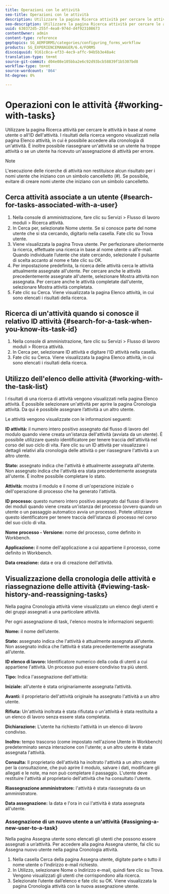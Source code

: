 ```yaml
---
title: Operazioni con le attività
seo-title: Operazioni con le attività
description: Utilizzare la pagina Ricerca attività per cercare le attività in base al nome utente o all'ID dell'attività. Ulteriori informazioni sull'utilizzo delle attività.
seo-description: Utilizzare la pagina Ricerca attività per cercare le attività in base al nome utente o all'ID dell'attività. Ulteriori informazioni sull'utilizzo delle attività.
uuid: 630372d5-255f-4ea8-974d-d4f923108673
contentOwner: admin
content-type: reference
geptopics: SG_AEMFORMS/categories/configuring_forms_workflow
products: SG_EXPERIENCEMANAGER/6.4/FORMS
discoiquuid: 9161c8ca-ef33-4ec9-affc-94b5b3e48a4c
translation-type: tm+mt
source-git-commit: d04e08e105bba2e6c92d93bcb58839f1b5307bd8
workflow-type: tm+mt
source-wordcount: '864'
ht-degree: 0%

---
```



# Operazioni con le attività {#working-with-tasks}

Utilizzare la pagina Ricerca attività per cercare le attività in base al nome utente o all&#39;ID dell&#39;attività. I risultati della ricerca vengono visualizzati nella pagina Elenco attività, in cui è possibile accedere alla cronologia di un&#39;attività. È inoltre possibile riassegnare un&#39;attività se un utente ha troppe attività o se un utente ha ricevuto un&#39;assegnazione di attività per errore.

>[!NOTE]
>
>L&#39;esecuzione delle ricerche di attività non restituisce alcun risultato per i nomi utente che iniziano con un simbolo cancelletto (#). Se possibile, evitare di creare nomi utente che iniziano con un simbolo cancelletto.

## Cerca attività associate a un utente {#search-for-tasks-associated-with-a-user}

1. Nella console di amministrazione, fare clic su Servizi > Flusso di lavoro moduli > Ricerca attività.
1. In Cerca per, selezionate Nome utente. Se si conosce parte del nome utente che si sta cercando, digitarlo nella casella. Fate clic su Trova utente.
1. Viene visualizzata la pagina Trova utente. Per perfezionare ulteriormente la ricerca, effettuate una ricerca in base al nome utente o all’e-mail. Quando individuate l’utente che state cercando, selezionate il pulsante di scelta accanto al nome e fate clic su OK.
1. Per impostazione predefinita, la ricerca delle attività cerca le attività attualmente assegnate all&#39;utente. Per cercare anche le attività precedentemente assegnate all&#39;utente, selezionare Mostra attività non assegnata. Per cercare anche le attività completate dall&#39;utente, selezionare Mostra attività completata.
1. Fate clic su Cerca. Viene visualizzata la pagina Elenco attività, in cui sono elencati i risultati della ricerca.

## Ricerca di un&#39;attività quando si conosce il relativo ID attività {#search-for-a-task-when-you-know-its-task-id}

1. Nella console di amministrazione, fare clic su Servizi > Flusso di lavoro moduli > Ricerca attività.
1. In Cerca per, selezionare ID attività e digitare l&#39;ID attività nella casella.
1. Fate clic su Cerca. Viene visualizzata la pagina Elenco attività, in cui sono elencati i risultati della ricerca.

## Utilizzo dell&#39;elenco delle attività {#working-with-the-task-list}

I risultati di una ricerca di attività vengono visualizzati nella pagina Elenco attività. È possibile selezionare un&#39;attività per aprire la pagina Cronologia attività. Da qui è possibile assegnare l’attività a un altro utente.

Le attività vengono visualizzate con le informazioni seguenti:

**ID attività:** il numero intero positivo assegnato dal flusso di lavoro del modulo quando viene creata un&#39;istanza dell&#39;attività (avviata da un utente). È possibile utilizzare questo identificatore per tenere traccia dell&#39;attività nel corso del suo ciclo di vita. Fare clic su un ID attività per visualizzare i dettagli relativi alla cronologia delle attività o per riassegnare l&#39;attività a un altro utente.

**Stato:** assegnato indica che l&#39;attività è attualmente assegnata all&#39;utente. Non assegnato indica che l&#39;attività era stata precedentemente assegnata all&#39;utente. È inoltre possibile completare lo stato.

**Attività:** mostra il modulo e il nome di un&#39;operazione iniziale o dell&#39;operazione di processo che ha generato l&#39;attività.

**ID processo:** questo numero intero positivo assegnato dal flusso di lavoro dei moduli quando viene creata un&#39;istanza del processo (ovvero quando un utente o un passaggio automatico avvia un processo). Potete utilizzare questo identificatore per tenere traccia dell’istanza di processo nel corso del suo ciclo di vita.

**Nome processo - Versione:** nome del processo, come definito in Workbench.

**Applicazione:** il nome dell&#39;applicazione a cui appartiene il processo, come definito in Workbench.

**Data creazione:** data e ora di creazione dell&#39;attività.

## Visualizzazione della cronologia delle attività e riassegnazione delle attività {#viewing-task-history-and-reassigning-tasks}

Nella pagina Cronologia attività viene visualizzato un elenco degli utenti e dei gruppi assegnati a una particolare attività.

Per ogni assegnazione di task, l&#39;elenco mostra le informazioni seguenti:

**Nome:** il nome dell’utente.

**Stato:** assegnato indica che l&#39;attività è attualmente assegnata all&#39;utente. Non assegnato indica che l’attività è stata precedentemente assegnata all’utente.

**ID elenco di lavoro:** Identificatore numerico della coda di utenti a cui appartiene l&#39;attività. Un processo può essere condiviso tra più utenti.

**Tipo:** Indica l&#39;assegnazione dell&#39;attività:

**Iniziale:** all’utente è stata originariamente assegnata l’attività.

**Avanti:** il proprietario dell&#39;attività originale ha assegnato l&#39;attività a un altro utente.

**Rifiuta:** Un&#39;attività inoltrata è stata rifiutata o un&#39;attività è stata restituita a un elenco di lavoro senza essere stata completata.

**Dichiarazione:** L&#39;utente ha richiesto l&#39;attività in un elenco di lavoro condiviso.

**Inoltro:** tempo trascorso (come impostato nell&#39;azione Utente in Workbench) predeterminato senza interazione con l&#39;utente; a un altro utente è stata assegnata l&#39;attività.

**Consulta:** Il proprietario dell&#39;attività ha inoltrato l&#39;attività a un altro utente per la consultazione, che può aprire il modulo, salvare i dati, modificare gli allegati e le note, ma non può completare il passaggio. L&#39;utente deve restituire l&#39;attività al proprietario dell&#39;attività che ha consultato l&#39;utente.

**Riassegnazione amministratore:** l&#39;attività è stata riassegnata da un amministratore.

**Data assegnazione:** la data e l&#39;ora in cui l&#39;attività è stata assegnata all&#39;utente.

### Assegnazione di un nuovo utente a un&#39;attività {#assigning-a-new-user-to-a-task}

Nella pagina Assegna utente sono elencati gli utenti che possono essere assegnati a un’attività. Per accedere alla pagina Assegna utente, fai clic su Assegna nuovo utente nella pagina Cronologia attività.

1. Nella casella Cerca della pagina Assegna utente, digitate parte o tutto il nome utente o l’indirizzo e-mail richiesto.
1. In Utilizzo, selezionare Nome o Indirizzo e-mail, quindi fare clic su Trova. Vengono visualizzati gli utenti che corrispondono alla ricerca.
1. Selezionate l’utente dall’elenco e fate clic su OK. Viene visualizzata la pagina Cronologia attività con la nuova assegnazione utente.

